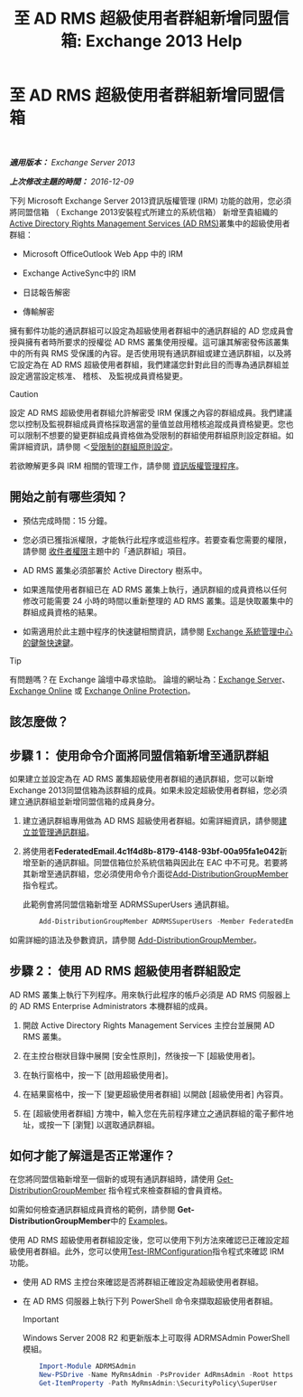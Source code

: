 ﻿---
title: '至 AD RMS 超級使用者群組新增同盟信箱: Exchange 2013 Help'
TOCTitle: 至 AD RMS 超級使用者群組新增同盟信箱
ms:assetid: 44618df9-54f0-4474-a450-dcba48a02901
ms:mtpsurl: https://technet.microsoft.com/zh-tw/library/Ee424431(v=EXCHG.150)
ms:contentKeyID: 50473032
ms.date: 05/21/2018
mtps_version: v=EXCHG.150
ms.translationtype: MT
---

# 至 AD RMS 超級使用者群組新增同盟信箱

 

_**適用版本：** Exchange Server 2013_

_**上次修改主題的時間：** 2016-12-09_

下列 Microsoft Exchange Server 2013資訊版權管理 (IRM) 功能的啟用，您必須將同盟信箱 （ Exchange 2013安裝程式所建立的系統信箱） 新增至貴組織的[Active Directory Rights Management Services (AD RMS)](https://technet.microsoft.com/en-us/library/hh831364.aspx)叢集中的超級使用者群組：

  - Microsoft OfficeOutlook Web App 中的 IRM

  - Exchange ActiveSync中的 IRM

  - 日誌報告解密

  - 傳輸解密

擁有郵件功能的通訊群組可以設定為超級使用者群組中的通訊群組的 AD 您成員會授與擁有者時所要求的授權從 AD RMS 叢集使用授權。這可讓其解密發佈該叢集中的所有與 RMS 受保護的內容。是否使用現有通訊群組或建立通訊群組，以及將它設定為在 AD RMS 超級使用者群組，我們建議您針對此目的而專為通訊群組並設定適當設定核准、 稽核、 及監視成員資格變更。


> [!CAUTION]  
> 設定 AD RMS 超級使用者群組允許解密受 IRM 保護之內容的群組成員。我們建議您以控制及監視群組成員資格採取適當的量值並啟用稽核追蹤成員資格變更。您也可以限制不想要的變更群組成員資格做為受限制的群組使用群組原則設定群組。如需詳細資訊，請參閱 ＜<a href="https://technet.microsoft.com/en-us/library/cc756802(v=ws.10).aspx">受限制的群組原則設定</a>。




若欲瞭解更多與 IRM 相關的管理工作，請參閱 [資訊版權管理程序](information-rights-management-procedures-exchange-2013-help.md)。

## 開始之前有哪些須知？

  - 預估完成時間：15 分鐘。

  - 您必須已獲指派權限，才能執行此程序或這些程序。若要查看您需要的權限，請參閱 [收件者權限](recipients-permissions-exchange-2013-help.md)主題中的「通訊群組」項目。

  - AD RMS 叢集必須部署於 Active Directory 樹系中。

  - 如果進階使用者群組已在 AD RMS 叢集上執行，通訊群組的成員資格以任何修改可能需要 24 小時的時間以重新整理的 AD RMS 叢集。這是快取叢集中的群組成員資格的結果。

  - 如需適用於此主題中程序的快速鍵相關資訊，請參閱 [Exchange 系統管理中心的鍵盤快速鍵](keyboard-shortcuts-in-the-exchange-admin-center-exchange-online-protection-help.md)。


> [!TIP]  
> 有問題嗎？在 Exchange 論壇中尋求協助。 論壇的網址為：<a href="https://go.microsoft.com/fwlink/p/?linkid=60612">Exchange Server</a>、 <a href="https://go.microsoft.com/fwlink/p/?linkid=267542">Exchange Online</a> 或 <a href="https://go.microsoft.com/fwlink/p/?linkid=285351">Exchange Online Protection</a>。




## 該怎麼做？

## 步驟 1： 使用命令介面將同盟信箱新增至通訊群組

如果建立並設定為在 AD RMS 叢集超級使用者群組的通訊群組，您可以新增Exchange 2013同盟信箱為該群組的成員。如果未設定超級使用者群組，您必須建立通訊群組並新增同盟信箱的成員身分。

1.  建立通訊群組專用做為 AD RMS 超級使用者群組。如需詳細資訊，請參閱[建立並管理通訊群組](https://docs.microsoft.com/zh-tw/exchange/recipients-in-exchange-online/manage-distribution-groups/manage-distribution-groups)。

2.  將使用者**FederatedEmail.4c1f4d8b-8179-4148-93bf-00a95fa1e042**新增至新的通訊群組。同盟信箱位於系統信箱與因此在 EAC 中不可見。若要將其新增至通訊群組，您必須使用命令介面從[Add-DistributionGroupMember](https://technet.microsoft.com/zh-tw/library/bb124340\(v=exchg.150\))指令程式。
    
    此範例會將同盟信箱新增至 ADRMSSuperUsers 通訊群組。
    ```powershell
        Add-DistributionGroupMember ADRMSSuperUsers -Member FederatedEmail.4c1f4d8b-8179-4148-93bf-00a95fa1e042
    ```
如需詳細的語法及參數資訊，請參閱 [Add-DistributionGroupMember](https://technet.microsoft.com/zh-tw/library/bb124340\(v=exchg.150\))。

## 步驟 2： 使用 AD RMS 超級使用者群組設定

AD RMS 叢集上執行下列程序。用來執行此程序的帳戶必須是 AD RMS 伺服器上的 AD RMS Enterprise Administrators 本機群組的成員。

1.  開啟 Active Directory Rights Management Services 主控台並展開 AD RMS 叢集。

2.  在主控台樹狀目錄中展開 \[安全性原則\]，然後按一下 \[超級使用者\]。

3.  在執行窗格中，按一下 \[啟用超級使用者\]。

4.  在結果窗格中，按一下 \[變更超級使用者群組\] 以開啟 \[超級使用者\] 內容頁。

5.  在 \[超級使用者群組\] 方塊中，輸入您在先前程序建立之通訊群組的電子郵件地址，或按一下 \[瀏覽\] 以選取通訊群組。

## 如何才能了解這是否正常運作？

在您將同盟信箱新增至一個新的或現有通訊群組時，請使用 [Get-DistributionGroupMember](https://technet.microsoft.com/zh-tw/library/aa996367\(v=exchg.150\)) 指令程式來檢查群組的會員資格。

如需如何檢查通訊群組成員資格的範例，請參閱 **Get-DistributionGroupMember**中的 [Examples](https://technet.microsoft.com/zh-tw/aa996367\(exchg.150\)#examples)。

使用 AD RMS 超級使用者群組設定後，您可以使用下列方法來確認已正確設定超級使用者群組。此外，您可以使用[Test-IRMConfiguration](https://technet.microsoft.com/zh-tw/library/dd979798\(v=exchg.150\))指令程式來確認 IRM 功能。

  - 使用 AD RMS 主控台來確認是否將群組正確設定為超級使用者群組。

  - 在 AD RMS 伺服器上執行下列 PowerShell 命令來擷取超級使用者群組。
    
    > [!IMPORTANT]  
    > Windows Server 2008 R2 和更新版本上可取得 ADRMSAdmin PowerShell 模組。
    ```powershell
        Import-Module ADRMSAdmin
        New-PSDrive -Name MyRmsAdmin -PsProvider AdRmsAdmin -Root https://localhost 
        Get-ItemProperty -Path MyRmsAdmin:\SecurityPolicy\SuperUser
    ```
